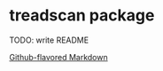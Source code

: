 # treadscan package

TODO: write README

[Github-flavored Markdown](https://guides.github.com/features/mastering-markdown/)
